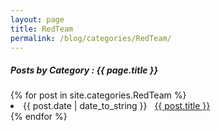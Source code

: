 ```yaml
---
layout: page
title: RedTeam
permalink: /blog/categories/RedTeam/
---
```


<h5> Posts by Category : {{ page.title }} </h5>

<div class="card">
{% for post in site.categories.RedTeam %}
 <li class="category-posts"><span>{{ post.date | date_to_string }}</span> &nbsp; <a href="{{ post.url }}">{{ post.title }}</a></li>
{% endfor %}
</div>